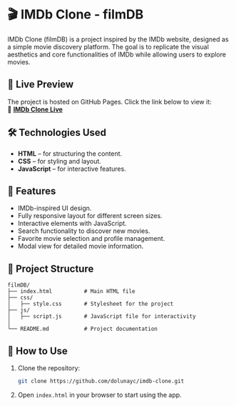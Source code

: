 # 🎬 IMDb Clone - filmDB

IMDb Clone (filmDB) is a project inspired by the IMDb website, designed as a simple movie discovery platform. The goal is to replicate the visual aesthetics and core functionalities of IMDb while allowing users to explore movies.

## 🚀 Live Preview

The project is hosted on GitHub Pages. Click the link below to view it:  
🔗 **[IMDb Clone Live](https://dolunayc.github.io/imdb-clone/)**

## 🛠 Technologies Used

- **HTML** – for structuring the content.
- **CSS** – for styling and layout.
- **JavaScript** – for interactive features.

## 🌟 Features

- IMDb-inspired UI design.
- Fully responsive layout for different screen sizes.
- Interactive elements with JavaScript.
- Search functionality to discover new movies.
- Favorite movie selection and profile management.
- Modal view for detailed movie information.

## 📂 Project Structure

```
filmDB/
├── index.html          # Main HTML file
├── css/
│   ├── style.css       # Stylesheet for the project
├── js/
│   ├── script.js       # JavaScript file for interactivity
│   
└── README.md           # Project documentation
```

## 📌 How to Use

1. Clone the repository:
   ```sh
   git clone https://github.com/dolunayc/imdb-clone.git
   ```
2. Open `index.html` in your browser to start using the app.



